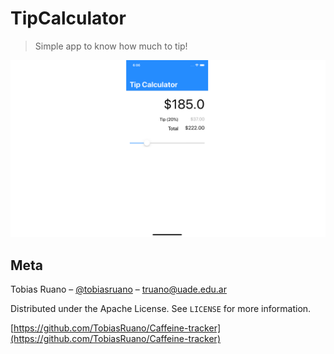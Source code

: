 # TipCalculator
> Simple app to know how much to tip!

![](header.png)

## Meta

Tobias Ruano – [@tobiasruano](https://twitter.com/tobiasruano) – truano@uade.edu.ar

Distributed under the Apache License. See ``LICENSE`` for more information.

[https://github.com/TobiasRuano/Caffeine-tracker](https://github.com/TobiasRuano/Caffeine-tracker)
